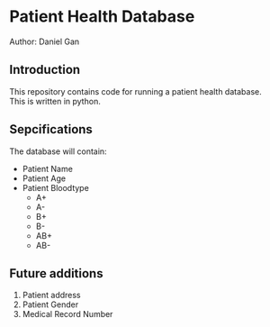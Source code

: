 # Patient Health Database

Author: Daniel Gan

## Introduction
This repository contains code for running a patient health database.  
This is written in python.

## Sepcifications
The database will contain:  
* Patient Name
* Patient Age
* Patient Bloodtype
	- A+
	- A-
	- B+
	- B-
	- AB+
	- AB-

## Future additions
1. Patient address
1. Patient Gender
1. Medical Record Number

